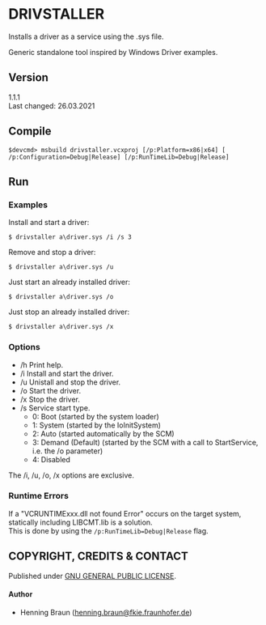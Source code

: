 # DRIVSTALLER #
Installs a driver as a service using the .sys file.

Generic standalone tool inspired by Windows Driver examples.


## Version ##
1.1.1  
Last changed: 26.03.2021


## Compile ##
```batch
$devcmd> msbuild drivstaller.vcxproj [/p:Platform=x86|x64] [ /p:Configuration=Debug|Release] [/p:RunTimeLib=Debug|Release]
```

## Run ##
### Examples ###
Install and start a driver:
```batch
$ drivstaller a\driver.sys /i /s 3
```

Remove and stop a driver:
```batch
$ drivstaller a\driver.sys /u
```

Just start an already installed driver:
```batch
$ drivstaller a\driver.sys /o
```

Just stop an already installed driver:
```batch
$ drivstaller a\driver.sys /x
```
### Options ###
* /h Print help.
* /i Install and start the driver.
* /u Unistall and stop the driver.
* /o Start the driver.
* /x Stop the driver.
* /s Service start type. 
	* 0: Boot (started by the system loader) 
	* 1: System (started by the IoInitSystem)
	* 2: Auto (started automatically by the SCM)
	* 3: Demand (Default) (started by the SCM with a call to StartService, i.e. the /o parameter)
	* 4: Disabled

The /i, /u, /o, /x options are exclusive.


### Runtime Errors ###
If a "VCRUNTIMExxx.dll not found Error" occurs on the target system, statically including LIBCMT.lib is a solution.  
This is done by using the `/p:RunTimeLib=Debug|Release` flag.


## COPYRIGHT, CREDITS & CONTACT ##
Published under [GNU GENERAL PUBLIC LICENSE](LICENSE).   

#### Author ####
- Henning Braun ([henning.braun@fkie.fraunhofer.de](henning.braun@fkie.fraunhofer.de)) 
